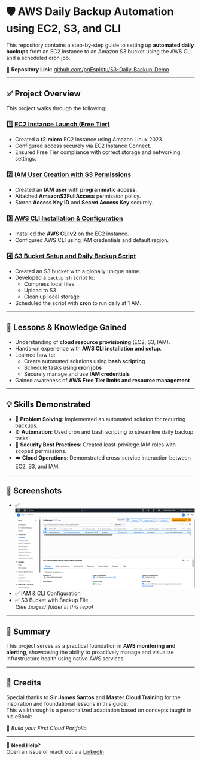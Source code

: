 # 🛡️ AWS Daily Backup Automation using EC2, S3, and CLI

This repository contains a step-by-step guide to setting up **automated daily backups** from an EC2 instance to an Amazon S3 bucket using the AWS CLI and a scheduled cron job.

📁 **Repository Link**: [github.com/pgEspiritu/S3-Daily-Backup-Demo](https://github.com/pgEspiritu/S3-Daily-Backup-Demo)  

---

## ✅ Project Overview

This project walks through the following:

### 1️⃣ [EC2 Instance Launch (Free Tier)](EC2-Launching-For-S3-Daily-Backup.md)

- Created a **t2.micro** EC2 instance using Amazon Linux 2023.
- Configured access securely via EC2 Instance Connect.
- Ensured Free Tier compliance with correct storage and networking settings.

### 2️⃣ [IAM User Creation with S3 Permissions](Creating-IAM-for-S3.md)

- Created an **IAM user** with **programmatic access**.
- Attached **AmazonS3FullAccess** permission policy.
- Stored **Access Key ID** and **Secret Access Key** securely.

### 3️⃣ [AWS CLI Installation & Configuration](CLI-Configuration.md)

- Installed the **AWS CLI v2** on the EC2 instance.
- Configured AWS CLI using IAM credentials and default region.

### 4️⃣ [S3 Bucket Setup and Daily Backup Script](Creating-S3-With-Daily-Backup-Config.md)

- Created an S3 bucket with a globally unique name.
- Developed a `backup.sh` script to:
  - Compress local files
  - Upload to S3
  - Clean up local storage
- Scheduled the script with **cron** to run daily at 1 AM.

---

## 🧠 Lessons & Knowledge Gained

- Understanding of **cloud resource provisioning** (EC2, S3, IAM).
- Hands-on experience with **AWS CLI installation and setup**.
- Learned how to:
  - Create automated solutions using **bash scripting**
  - Schedule tasks using **cron jobs**
  - Securely manage and use **IAM credentials**
- Gained awareness of **AWS Free Tier limits and resource management**

---

## 💡 Skills Demonstrated

- 🔁 **Problem Solving**: Implemented an automated solution for recurring backups.
- ⚙️ **Automation**: Used cron and bash scripting to streamline daily backup tasks.
- 🔐 **Security Best Practices**: Created least-privilege IAM roles with scoped permissions.
- ☁️ **Cloud Operations**: Demonstrated cross-service interaction between EC2, S3, and IAM.

---

## 📸 Screenshots

- ✅ ![EC2 Launching for S3 Daily Backup Automation Configuration](images/EC2-Instance-For-S3-Backup.png)
- ✅ IAM & CLI Configuration  
- ✅ S3 Bucket with Backup File  
*(See `images/` folder in this repo)*

---

## 📌 Summary

This project serves as a practical foundation in **AWS monitoring and alerting**, showcasing the ability to proactively manage and visualize infrastructure health using native AWS services.

---

## 🏅 Credits

Special thanks to **Sir James Santos** and **Master Cloud Training** for the inspiration and foundational lessons in this guide.  
This walkthrough is a personalized adaptation based on concepts taught in his eBook:

📘 *Build your First Cloud Portfolio*

---

🔗 **Need Help?**  
Open an issue or reach out via [LinkedIn](https://www.linkedin.com/in/pgespiritu)
